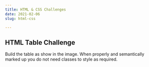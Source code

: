 ```yaml
---
title: HTML & CSS Challenges
date: 2021-02-06
slug: html-css

---
```

## HTML Table Challenge

Build the table as show in the image. When properly and semantically marked up you do not need classes to style as required.